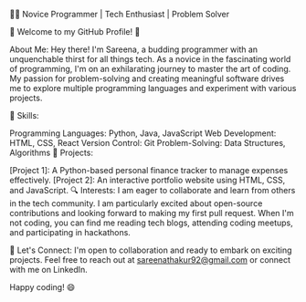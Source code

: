 👩‍💻 Novice Programmer | Tech Enthusiast | Problem Solver

🌱 Welcome to my GitHub Profile! 🌱

About Me:
Hey there! I'm Sareena, a budding programmer with an unquenchable thirst for all things tech. As a novice in the fascinating world of programming, I'm on an exhilarating journey to master the art of coding. My passion for problem-solving and creating meaningful software drives me to explore multiple programming languages and experiment with various projects.

🚀 Skills:

Programming Languages: Python, Java, JavaScript
Web Development: HTML, CSS, React
Version Control: Git
Problem-Solving: Data Structures, Algorithms
🌟 Projects:

[Project 1]: A Python-based personal finance tracker to manage expenses effectively.
[Project 2]: An interactive portfolio website using HTML, CSS, and JavaScript.
🔍 Interests:
I am eager to collaborate and learn from others in the tech community. I am particularly excited about open-source contributions and looking forward to making my first pull request. When I'm not coding, you can find me reading tech blogs, attending coding meetups, and participating in hackathons.

📧 Let's Connect:
I'm open to collaboration and ready to embark on exciting projects. Feel free to reach out at sareenathakur92@gmail.com or connect with me on LinkedIn.

Happy coding! 😄
